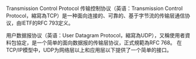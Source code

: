 # 
Transmission Control Protocol
传输控制协议（英语：Transmission Control Protocol，縮寫為TCP）是一种面向连接的、可靠的、基于字节流的传输层通信协议，由IETF的RFC 793定义。

用户数据报协议（英语：User Datagram Protocol，縮寫為UDP），又稱使用者資料包協定，是一个简单的面向数据报的传输层协议，正式規範為RFC 768。 在TCP/IP模型中，UDP为网络层以上和应用层以下提供了一个简单的接口。